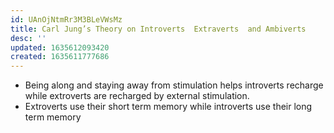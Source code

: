 ```yaml
---
id: UAnOjNtmRr3M3BLeVWsMz
title: Carl Jung’s Theory on Introverts  Extraverts  and Ambiverts
desc: ''
updated: 1635612093420
created: 1635611777686
---
```


* Being along and staying away from stimulation helps introverts recharge while extroverts are recharged by external stimulation.
* Extroverts use their short term memory while introverts use their long term memory
